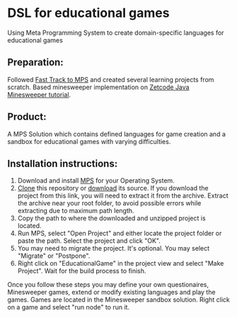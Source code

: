 # DSL for educational games
 Using Meta Programming System to create domain-specific languages for educational games
 
## Preparation:
Followed [Fast Track to MPS](https://www.jetbrains.com/help/mps/2019.3/fast-track-to-mps.html) and created several learning projects from scratch.
Based minesweeper implementation on [Zetcode Java Minesweeper tutorial](http://zetcode.com/tutorials/javagamestutorial/minesweeper/).

## Product:
A MPS Solution which contains defined languages for game creation and a sandbox for educational games with varying difficulties.

## Installation instructions:
1. Download and install [MPS](https://www.jetbrains.com/mps/download/) for your Operating System.
2. [Clone](https://github.com/Tristanas/DSL-for-educational-games.git) this repository or [download](https://github.com/Tristanas/DSL-for-educational-games/archive/master.zip) its source. If you download the project from this link, you will need to extract it from the archive.  Extract the archive near your root folder, to avoid possible errors while extracting due to maximum path length.
3. Copy the path to where the downloaded and unzipped project is located.
4. Run MPS, select "Open Project" and either locate the project folder or paste the path. Select the project and click "OK".
5. You may need to migrate the project. It's optional. You may select "Migrate" or "Postpone".
6. Right click on "EducationalGame" in the project view and select "Make Project". Wait for the build process to finish.

Once you follow these steps you may define your own questionaires, Minesweeper games, extend or modify existing languages and play the games. Games are located in the Minesweeper sandbox solution. Right click on a game and select "run node" to run it.
